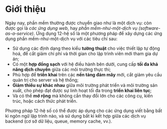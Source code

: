 Giới thiệu
==========

Ngày nay, phần mềm thường được chuyển giao như là một dịch vụ: còn được
gọi là *các ứng dụng web*, hay *phần mềm-như-một-dịch vụ (software-as-a-service)*.
Ứng dụng 12-hệ số là một phương pháp để xây dựng các ứng dụng phần mềm-như-một-dịch vụ với
các tiêu chí sau:

* Sử dụng các định dạng theo kiểu **tường thuật** cho việc thiết lập tự động hoá, để
cắt giảm chi phí và thời gian cho lập trình viên mới tham gia dự án;
* Có một **hợp đồng sạch** với hệ điều hành bên dưới, cung cấp **tối đa khả năng dịch chuyển** giữa các môi trường thực thi;
* Phù hợp để **triển khai** trên các **nền tảng đám mây** mới, cắt giảm yêu cầu quản trị
cho server và hệ thống;
* **Giảm thiểu sự khác nhau** giữa môi trường phát triển và môi trường sản xuất, cho phép đạt được sự linh hoạt tối đa 
trong **triển khai liên tục**;
* Và có thể **mở rộng** mà không cần thay đổi lớn cho các công cụ, kiến trúc, hoặc cách thức
phát triển.

Phương pháp 12-hệ số có thể được áp dụng cho các ứng dụng viết bằng bất kì ngôn ngữ lập
trình nào, và sử dụng bất kì kết hợp giữa các dịch vụ backend (cơ sở dữ liệu, queue, memory cache, vv.).
